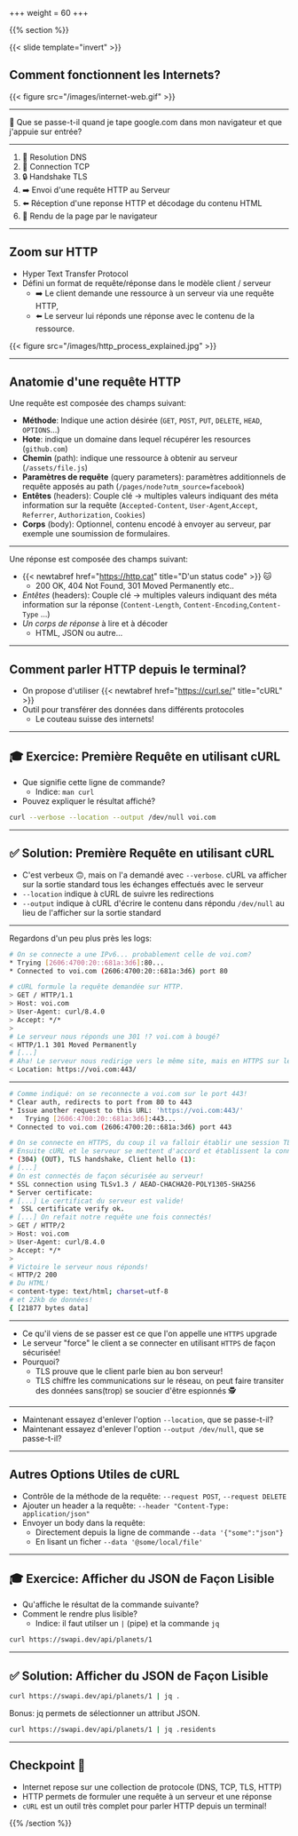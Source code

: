 +++
weight = 60
+++

{{% section %}}

{{< slide template="invert" >}}

## Comment fonctionnent les Internets?

{{< figure src="/images/internet-web.gif" >}}

---

🧐 Que se passe-t-il quand je tape google.com dans mon navigateur et que j'appuie sur entrée?

---

1. 📖 Resolution DNS
2. 🔌 Connection TCP
3. 🔒 Handshake TLS
4. ➡️  Envoi d'une requête HTTP au Serveur
5. ⬅️ Réception d'une reponse HTTP et décodage du contenu HTML
6. 🎨 Rendu de la page par le navigateur

---

## Zoom sur HTTP

- Hyper Text Transfer Protocol
- Défini un format de requête/réponse dans le modèle client / serveur
  - ➡️ Le client demande une ressource à un serveur via une requête HTTP,
  - ⬅️ Le serveur lui réponds une réponse avec le contenu de la ressource.

{{< figure src="/images/http_process_explained.jpg" >}}

---

## Anatomie d'une requête HTTP

Une requête est composée des champs suivant:

- **Méthode**: Indique une action désirée (`GET`, `POST`, `PUT`, `DELETE`, `HEAD`, `OPTIONS`...)
- **Hote**: indique un domaine dans lequel récupérer les resources (`github.com`)
- **Chemin** (path): indique une ressource à obtenir au serveur (`/assets/file.js`)
- **Paramètres de requête** (query parameters): paramètres additionnels de requête apposés au path (`/pages/node?utm_source=facebook`)
- **Entêtes** (headers): Couple clé -> multiples valeurs indiquant des méta information sur la requête (`Accepted-Content`, `User-Agent`,`Accept`, `Referrer`, `Authorization`, `Cookies`)
- **Corps** (body): Optionnel, contenu encodé à envoyer au serveur, par exemple une soumission de formulaires.

---

Une réponse est composée des champs suivant:

- {{< newtabref href="https://http.cat" title="D'un status code" >}} 🐱
  - 200 OK, 404 Not Found, 301 Moved Permanently etc..
- *Entêtes* (headers): Couple clé -> multiples valeurs indiquant des méta information sur la réponse (`Content-Length`, `Content-Encoding`,`Content-Type` ...)
- *Un corps de réponse* à lire et à décoder
  - HTML, JSON ou autre...

---

## Comment parler HTTP depuis le terminal?

- On propose d'utiliser {{< newtabref href="https://curl.se/" title="cURL" >}}
- Outil pour transférer des données dans différents protocoles
  - Le couteau suisse des internets!

---

## 🎓 Exercice: Première Requête en utilisant cURL

- Que signifie cette ligne de commande?
  - Indice: `man curl`
- Pouvez expliquer le résultat affiché?

```bash
curl --verbose --location --output /dev/null voi.com
```

---

## ✅ Solution: Première Requête en utilisant cURL

- C'est verbeux 🙃, mais on l'a demandé avec `--verbose`. cURL va afficher sur la sortie standard tous les échanges effectués avec le serveur
- `--location` indique à cURL de suivre les redirections
- `--output` indique à cURL d'écrire le contenu dans répondu `/dev/null` au lieu de l'afficher sur la sortie standard

---

Regardons d'un peu plus près les logs:

```bash
# On se connecte a une IPv6... probablement celle de voi.com?
* Trying [2606:4700:20::681a:3d6]:80...
* Connected to voi.com (2606:4700:20::681a:3d6) port 80

# cURL formule la requête demandée sur HTTP.
> GET / HTTP/1.1
> Host: voi.com
> User-Agent: curl/8.4.0
> Accept: */*
>
# Le serveur nous réponds une 301 !? voi.com à bougé?
< HTTP/1.1 301 Moved Permanently
# [...]
# Aha! Le serveur nous redirige vers le même site, mais en HTTPS sur le port 443.
< Location: https://voi.com:443/
```

---

```bash
# Comme indiqué: on se reconnecte a voi.com sur le port 443!
* Clear auth, redirects to port from 80 to 443
* Issue another request to this URL: 'https://voi.com:443/'
*   Trying [2606:4700:20::681a:3d6]:443...
* Connected to voi.com (2606:4700:20::681a:3d6) port 443

# On se connecte en HTTPS, du coup il va falloir établir une session TLS
# Ensuite cURL et le serveur se mettent d'accord et établissent la connexion sécurisée.
* (304) (OUT), TLS handshake, Client hello (1):
# [...]
# On est connectés de façon sécurisée au serveur!
* SSL connection using TLSv1.3 / AEAD-CHACHA20-POLY1305-SHA256
* Server certificate:
# [...] Le certificat du serveur est valide!
*  SSL certificate verify ok.
# [...] On refait notre requête une fois connectés!
> GET / HTTP/2
> Host: voi.com
> User-Agent: curl/8.4.0
> Accept: */*
>
# Victoire le serveur nous réponds!
< HTTP/2 200
# Du HTML!
< content-type: text/html; charset=utf-8
# et 22kb de données!
{ [21877 bytes data]
```

---

- Ce qu'il viens de se passer est ce que l'on appelle une `HTTPS` upgrade
- Le serveur "force" le client a se connecter en utilisant `HTTPS` de façon sécurisée!
- Pourquoi?
  - TLS prouve que le client parle bien au bon serveur!
  - TLS chiffre les communications sur le réseau, on peut faire transiter des données sans(trop) se soucier d'être espionnés 🕵️

---

- Maintenant essayez d'enlever l'option `--location`, que se passe-t-il?
- Maintenant essayez d'enlever l'option `--output /dev/null`, que se passe-t-il?

---

## Autres Options Utiles de cURL

- Contrôle de la méthode de la requête: `--request POST`, `--request DELETE`
- Ajouter un header a la requête: `--header "Content-Type: application/json"`
- Envoyer un body dans la requête:
  - Directement depuis la ligne de commande `--data '{"some":"json"}`
  - En lisant un ficher `--data '@some/local/file'`

---

## 🎓 Exercice: Afficher du JSON de Façon Lisible

- Qu'affiche le résultat de la commande suivante?
- Comment le rendre plus lisible?
  - Indice: il faut utilser un `|` (pipe) et la commande `jq`

```bash
curl https://swapi.dev/api/planets/1
```

---

## ✅ Solution: Afficher du JSON de Façon Lisible

```bash
curl https://swapi.dev/api/planets/1 | jq .
```

Bonus: jq permets de sélectionner un attribut JSON.

```bash
curl https://swapi.dev/api/planets/1 | jq .residents
```

---

## Checkpoint 🎯

* Internet repose sur une collection de protocole (DNS, TCP, TLS, HTTP)
* HTTP permets de formuler une requête à un serveur et une réponse
* `cURL` est un outil très complet pour parler HTTP depuis un terminal!

{{% /section %}}
